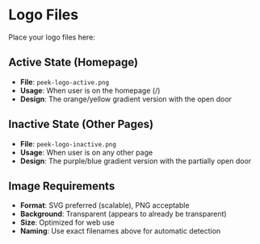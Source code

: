 # Logo Files

Place your logo files here:

## Active State (Homepage)

- **File**: `peek-logo-active.png`
- **Usage**: When user is on the homepage (/)
- **Design**: The orange/yellow gradient version with the open door

## Inactive State (Other Pages)

- **File**: `peek-logo-inactive.png`
- **Usage**: When user is on any other page
- **Design**: The purple/blue gradient version with the partially open door

## Image Requirements

- **Format**: SVG preferred (scalable), PNG acceptable
- **Background**: Transparent (appears to already be transparent)
- **Size**: Optimized for web use
- **Naming**: Use exact filenames above for automatic detection
